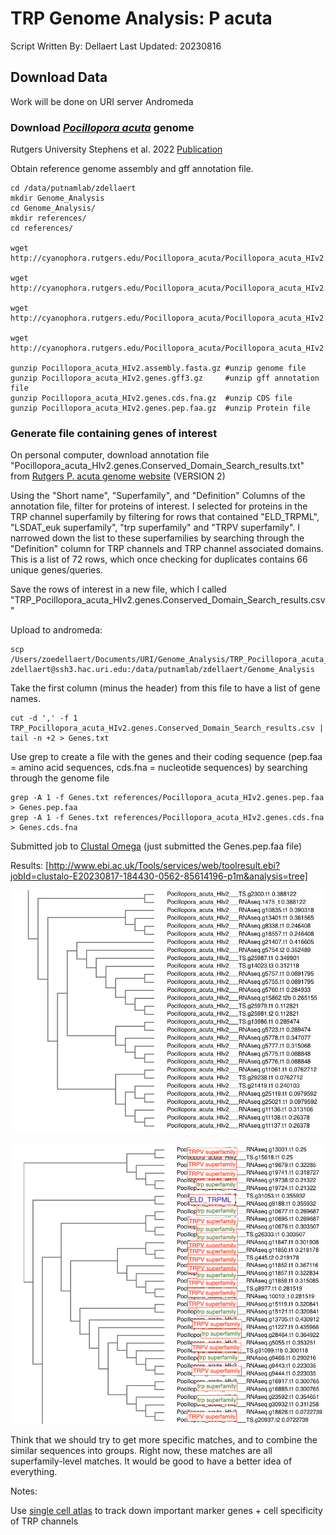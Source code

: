 # TRP Genome Analysis: P acuta

Script Written By: Dellaert
Last Updated: 20230816

## Download Data

Work will be done on URI server Andromeda

### Download [*Pocillopora acuta*](http://cyanophora.rutgers.edu/Pocillopora_acuta/) genome

Rutgers University Stephens et al. 2022 [Publication](https://academic.oup.com/gigascience/article/doi/10.1093/gigascience/giac098/6815755)

Obtain reference genome assembly and gff annotation file.

```
cd /data/putnamlab/zdellaert
mkdir Genome_Analysis
cd Genome_Analysis/
mkdir references/
cd references/ 

wget http://cyanophora.rutgers.edu/Pocillopora_acuta/Pocillopora_acuta_HIv2.assembly.fasta.gz

wget http://cyanophora.rutgers.edu/Pocillopora_acuta/Pocillopora_acuta_HIv2.genes.gff3.gz

wget http://cyanophora.rutgers.edu/Pocillopora_acuta/Pocillopora_acuta_HIv2.genes.cds.fna.gz

wget http://cyanophora.rutgers.edu/Pocillopora_acuta/Pocillopora_acuta_HIv2.genes.pep.faa.gz

gunzip Pocillopora_acuta_HIv2.assembly.fasta.gz #unzip genome file
gunzip Pocillopora_acuta_HIv2.genes.gff3.gz     #unzip gff annotation file
gunzip Pocillopora_acuta_HIv2.genes.cds.fna.gz  #unzip CDS file
gunzip Pocillopora_acuta_HIv2.genes.pep.faa.gz  #unzip Protein file
```

### Generate file containing genes of interest

On personal computer, download annotation file "Pocillopora_acuta_HIv2.genes.Conserved_Domain_Search_results.txt" from [Rutgers P. acuta genome website](http://cyanophora.rutgers.edu/Pocillopora_acuta/) (VERSION 2)

Using the "Short name", "Superfamily", and "Definition" Columns of the annotation file, filter for proteins of interest. I selected for proteins in the TRP channel superfamily by filtering for rows that contained "ELD_TRPML", "LSDAT_euk superfamily", "trp superfamily" and "TRPV superfamily". I narrowed down the list to these superfamilies by searching through the "Definition" column for TRP channels and TRP channel associated domains. This is a list of 72 rows, which once checking for duplicates contains 66 unique genes/queries.

Save the rows of interest in a new file, which I called "TRP_Pocillopora_acuta_HIv2.genes.Conserved_Domain_Search_results.csv"

Upload to andromeda:

```
scp  /Users/zoedellaert/Documents/URI/Genome_Analysis/TRP_Pocillopora_acuta_HIv2.genes.Conserved_Domain_Search_results.csv zdellaert@ssh3.hac.uri.edu:/data/putnamlab/zdellaert/Genome_Analysis
```

Take the first column (minus the header) from this file to have a list of gene names. 

```
cut -d ',' -f 1 TRP_Pocillopora_acuta_HIv2.genes.Conserved_Domain_Search_results.csv | tail -n +2 > Genes.txt
```

Use grep to create a file with the genes and their coding sequence (pep.faa = amino acid sequences, cds.fna = nucleotide sequences) by searching through the genome file

```
grep -A 1 -f Genes.txt references/Pocillopora_acuta_HIv2.genes.pep.faa > Genes.pep.faa
grep -A 1 -f Genes.txt references/Pocillopora_acuta_HIv2.genes.cds.fna > Genes.cds.fna
```



Submitted job to [Clustal Omega](https://www.ebi.ac.uk/Tools/services/web_clustalo/toolform.ebi) (just submitted the Genes.pep.faa file)

Results: [http://www.ebi.ac.uk/Tools/services/web/toolresult.ebi?jobId=clustalo-E20230817-184430-0562-85614196-p1m&analysis=tree]

![Screenshot%202023-08-17%20at%2014.00.08.png](https://github.com/zdellaert/Genome_Analysis/blob/main/Screenshot%202023-08-17%20at%2014.00.08.png?raw=true)

![Screenshot%202023-08-17%20at%2013.59.59.png](https://github.com/zdellaert/Genome_Analysis/blob/main/Screenshot%202023-08-17%20at%2013.59.59.png?raw=true)


Think that we should try to get more specific matches, and to combine the similar sequences into groups. Right now, these matches are all superfamily-level matches. It would be good to have a better idea of everything.


Notes:

Use [single cell atlas](https://sebe-lab.shinyapps.io/Stylophora_cell_atlas/) to track down important marker genes + cell specificity of TRP channels
